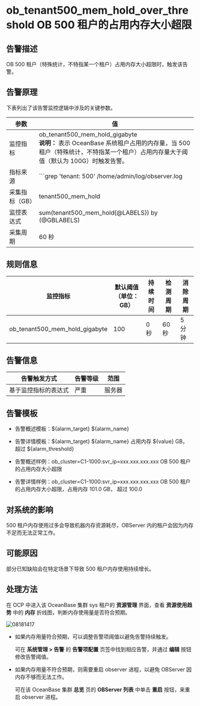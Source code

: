 # ob_tenant500_mem_hold_over_threshold OB 500 租户的占用内存大小超限

## 告警描述

OB 500 租户（特殊统计，不特指某一个租户）占用内存大小超限时，触发该告警。

## 告警原理

下表列出了该告警监控逻辑中涉及的关键参数。

|    参数    |                                                                                                                                               值                                                                                                                                               |
|----------|-----------------------------------------------------------------------------------------------------------------------------------------------------------------------------------------------------------------------------------------------------------------------------------------------|
| 监控指标     | ob_tenant500_mem_hold_gigabyte </br>**说明：**  表示 OceanBase 系统租户占用的内存量，当 500 租户（特殊统计，不特指某一个租户）占用内存量大于阈值（默认为 100G）时触发告警。                                                                                                                                               |
| 指标来源     | ```grep 'tenant: 500' /home/admin/log/observer.log | awk -F 'hold:' '{{print $2}}' | awk 'END{{print $1}} ```  </br>**说明**  该告警的指标来源与其他表达式触发的告警不同，是通过 OCP-Agent 每个 **采集周期** 执行上述命令搜索 OBServer 目录下含 hold 关键字的日志，从而获取 **采集指标** tenant500_mem_hold 的值。 |
| 采集指标（GB） | tenant500_mem_hold                                                                                                                                                                                                                                                                            |
| 监控表达式    | sum(tenant500_mem_hold{@LABELS}) by (@GBLABELS)                                                                                                                                                                                                                                               |
| 采集周期     | 60 秒                                                                                                                                                                                                                                                                                          |

## 规则信息

|              监控指标              | 默认阈值（单位：GB） | 持续时间 | 检测周期 | 消除周期 |
|--------------------------------|-------------|------|------|------|
| ob_tenant500_mem_hold_gigabyte | 100         | 0 秒  | 60 秒 | 5 分钟 |

## 告警信息

|   告警触发方式   | 告警等级 | 范围  |
|------------|------|-----|
| 基于监控指标的表达式 | 严重   | 服务器 |

## 告警模板

* 告警概述模板：\${alarm_target} ${alarm_name}

* 告警详情模板：\${alarm_target} \${alarm_name} 占用内存 \${value} GB， 超过 ${alarm_threshold}

* 告警概述样例：ob_cluster=C1-1000:svr_ip=xxx.xxx.xxx.xxx OB 500 租户的占用内存大小超限

* 告警详情样例：ob_cluster=C1-1000:svr_ip=xxx.xxx.xxx.xxx OB 500 租户的占用内存大小超限，占用内存 101.0 GB， 超过 100.0

## 对系统的影响

500 租户内存使用过多会导致机器内存资源耗尽，OBServer 内的租户会因为内存不足而无法正常工作。

## 可能原因

部分已知缺陷会在特定场景下导致 500 租户内存使用持续增长。

## 处理方法

在 OCP 中进入该 OceanBase 集群 sys 租户的 **资源管理** 界面，查看 **资源使用趋势** 中的 **内存** 折线图，判断内存使用量是否符合预期。

![08181417](https://help-static-aliyun-doc.aliyuncs.com/assets/img/zh-CN/2096829261/p306445.png)

* 如果内存用量符合预期，可以调整告警项阈值以避免告警持续触发。

  可在 **系统管理 \> 告警** 的 **告警项配置** 页签中找到相应告警，并通过 **编辑** 按钮修改告警阈值。
  
* 如果内存用量不符合预期，则需要重启 observer 进程，以避免 OBServer 因内存不够而无法工作。

  可在该 OceanBase 集群 **总览** 页的 **OBServer 列表** 中单击 **重启** 按钮，来重启 observer 进程。
  